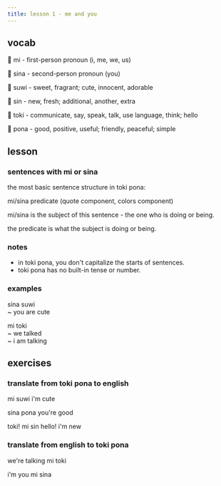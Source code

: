 ```yaml
---
title: lesson 1 - me and you
---
```


## vocab

󱤴 mi - first-person pronoun (i, me, we, us)

󱥞 sina - second-person pronoun (you)

󱥦 suwi - sweet, fragrant; cute, innocent, adorable

󱥝 sin - new, fresh; additional, another, extra

󱥬 toki - communicate, say, speak, talk, use language, think; hello

󱥔 pona - good, positive, useful; friendly, peaceful; simple

## lesson

### sentences with mi or sina

the most basic sentence structure in toki pona:

mi/sina predicate (quote component, colors component)

mi/sina is the subject of this sentence - the one who is doing or being.

the predicate is what the subject is doing or being.

### notes
- in toki pona, you don't capitalize the starts of sentences.
- toki pona has no built-in tense or number.


### examples
sina suwi \
~ you are cute

mi toki \
~ we talked \
~ i am talking

## exercises
### translate from toki pona to english
mi suwi
i'm cute

sina pona
you're good

toki! mi sin
hello! i'm new

### translate from english to toki pona
we're talking
mi toki

i'm you
mi sina
